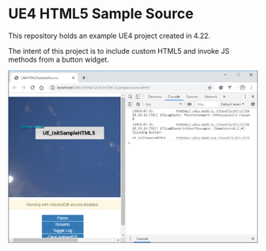 # UE4 HTML5 Sample Source

This repository holds an example UE4 project created in 4.22.

The intent of this project is to include custom HTML5 and invoke JS methods from a button widget.

![image_1](images/image_1.png)